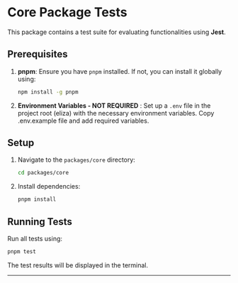 # Core Package Tests

This package contains a test suite for evaluating functionalities using **Jest**.

## Prerequisites

1. **pnpm**: Ensure you have `pnpm` installed. If not, you can install it globally using:

    ```bash
    npm install -g pnpm
    ```

2. **Environment Variables - NOT REQUIRED** : Set up a `.env` file in the project root (eliza) with the necessary environment variables. Copy .env.example file and add required variables.

## Setup

1. Navigate to the `packages/core` directory:

    ```bash
    cd packages/core
    ```

2. Install dependencies:
    ```bash
    pnpm install
    ```

## Running Tests

Run all tests using:

```bash
pnpm test
```

The test results will be displayed in the terminal.

---
